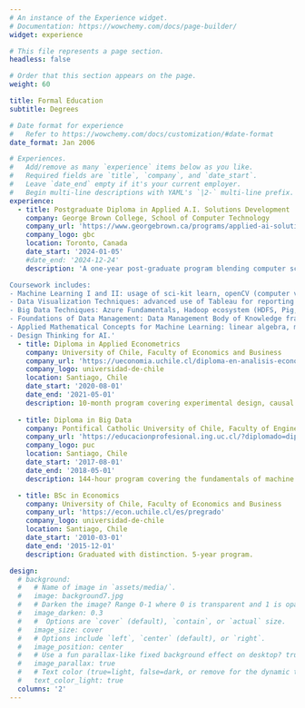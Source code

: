 ```yaml
---
# An instance of the Experience widget.
# Documentation: https://wowchemy.com/docs/page-builder/
widget: experience

# This file represents a page section.
headless: false

# Order that this section appears on the page.
weight: 60

title: Formal Education
subtitle: Degrees

# Date format for experience
#   Refer to https://wowchemy.com/docs/customization/#date-format
date_format: Jan 2006

# Experiences.
#   Add/remove as many `experience` items below as you like.
#   Required fields are `title`, `company`, and `date_start`.
#   Leave `date_end` empty if it's your current employer.
#   Begin multi-line descriptions with YAML's `|2-` multi-line prefix.
experience:
  - title: Postgraduate Diploma in Applied A.I. Solutions Development
    company: George Brown College, School of Computer Technology
    company_url: 'https://www.georgebrown.ca/programs/applied-ai-solutions-development-program-postgraduate-t431'
    company_logo: gbc
    location: Toronto, Canada
    date_start: '2024-01-05'
    #date_end: '2024-12-24'
    description: 'A one-year post-graduate program blending computer science, mathematics, and business to develop AI solutions. Cumulative GPA: 3.93.

Coursework includes:
- Machine Learning I and II: usage of sci-kit learn, openCV (computer vision), NLP and audio processing libraries.
- Data Visualization Techniques: advanced use of Tableau for reporting and data storytelling.
- Big Data Techniques: Azure Fundamentals, Hadoop ecosystem (HDFS, Pig, Hive, Beeline), Spark, and ETL processes with SQL Server Integration Services.
- Foundations of Data Management: Data Management Body of Knowledge framework.
- Applied Mathematical Concepts for Machine Learning: linear algebra, matrix factorization, TF-IDF, gradient descent, convolution, Fourier transforms, signal processing.
- Design Thinking for AI.'
  - title: Diploma in Applied Econometrics
    company: University of Chile, Faculty of Economics and Business
    company_url: 'https://ueconomia.uchile.cl/diploma-en-analisis-econometrico/'
    company_logo: universidad-de-chile
    location: Santiago, Chile
    date_start: '2020-08-01'
    date_end: '2021-05-01'
    description: 10-month program covering experimental design, causal inference with observational data and time series analysis.
        
  - title: Diploma in Big Data
    company: Pontifical Catholic University of Chile, Faculty of Engineering
    company_url: 'https://educacionprofesional.ing.uc.cl/?diplomado=diplomado-en-big-data'
    company_logo: puc
    location: Santiago, Chile
    date_start: '2017-08-01'
    date_end: '2018-05-01'
    description: 144-hour program covering the fundamentals of machine learning, recommender systems, Hadoop, parallel computing and graph theory.

  - title: BSc in Economics
    company: University of Chile, Faculty of Economics and Business
    company_url: 'https://econ.uchile.cl/es/pregrado'
    company_logo: universidad-de-chile
    location: Santiago, Chile
    date_start: '2010-03-01'
    date_end: '2015-12-01'
    description: Graduated with distinction. 5-year program.

design:
  # background:
  #   # Name of image in `assets/media/`.
  #   image: background7.jpg
  #   # Darken the image? Range 0-1 where 0 is transparent and 1 is opaque.
  #   image_darken: 0.3
  #   #  Options are `cover` (default), `contain`, or `actual` size.
  #   image_size: cover
  #   # Options include `left`, `center` (default), or `right`.
  #   image_position: center
  #   # Use a fun parallax-like fixed background effect on desktop? true/false
  #   image_parallax: true
  #   # Text color (true=light, false=dark, or remove for the dynamic theme color).
  #   text_color_light: true
  columns: '2'
---
```

